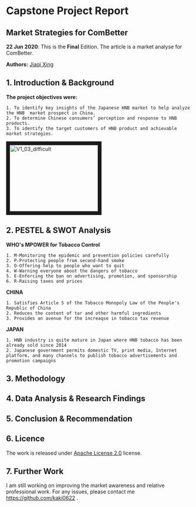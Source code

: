# Capstone Project Report
## Market Strategies for ComBetter

**22 Jun 2020**:  This is the  **Final** Edition. The article is a market analyse for ComBetter.

**Authors:** [Jiaqi Xing](https://github.com/kaki0622)

## 1. Introduction & Background

**The project objectives were:** 
```
1. To identify key insights of the Japanese HNB market to help analyze the HNB  market prospect in China.
2. To determine Chinese consumers’ perception and response to HNB products.
3. To identify the target customers of HNB product and achievable market strategies.
```

<a><img src="https://img-blog.csdnimg.cn/20200617175827315.png" alt="V1_03_difficult" width="240" height="180" border="10" /></a>

## 2. PESTEL & SWOT Analysis

**WHO's MPOWER for Tobacco Control** 
```
1. M-Monitoring the epidemic and prevention policies carefully
2. P-Protecting people from second-hand smoke
3. O-Offering help to people who want to quit
4. W-Warning everyone about the dangers of tobacco
5. E-Enforcing the ban on advertising, promotion, and sponsorship
6. R-Raising taxes and prices
```

**CHINA** 
```
1. Satisfies Article 5 of the Tobacco Monopoly Law of the People's Republic of China
2. Reduces the content of tar and other harmful ingredients
3. Provides an avenue for the increaqse in tobacco tax revenue
```
**JAPAN** 
```
1. HNB industry is quite mature in Japan where HNB tobacco has been already sold since 2014
2. Japanese government permits domestic TV, print media, Internet platform, and many channels to publish tobacco advertisements and promotion campaigns
```

## 3. Methodology

## 4. Data Analysis & Research Findings

## 5. Conclusion & Recommendation

## 6. Licence
The work is released under [Apache License 2.0](http://www.apache.org/licenses/) license.

## 7. Further Work
I am still working on improving the market awareness and relative professional work. For any issues, please contact me <https://github.com/kaki0622> .
